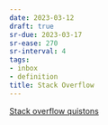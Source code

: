 ```yaml
---
date: 2023-03-12
draft: true
sr-due: 2023-03-17
sr-ease: 270
sr-interval: 4
tags:
- inbox
- definition
title: Stack Overflow
---
```


[Stack overflow quistons](https://stackoverflow.com/questions)